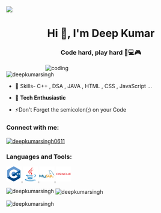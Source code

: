 <img width="1200" src="https://shorturl.at/Gd8lb" align="center">
<h1 align="center">Hi 👋, I'm Deep Kumar</h1>
<h3 align="center">Code hard, play hard 🤘💻🎮</h3>

<img align="right" alt="coding" width="400" src="https://cdn.dribbble.com/users/730703/screenshots/6581243/avento.gif">

<p align="left"> <img src="https://komarev.com/ghpvc/?username=deepkumarsingh&label=Profile%20views&color=0e75b6&style=flat" alt="deepkumarsingh" /> </p>

- 🌱 Skills- C++ , DSA , JAVA , HTML , CSS , JavaScript ...

- 💬 **Tech Enthusiastic**

- ⚡Don't Forget the semicolon(;) on your Code

<h3 align="left">Connect with me:</h3>
<p align="left">
<a href="https://www.leetcode.com/deepkumarsingh0611" target="blank"><img align="center" src="https://raw.githubusercontent.com/rahuldkjain/github-profile-readme-generator/master/src/images/icons/Social/leet-code.svg" alt="deepkumarsingh0611" height="30" width="40" /></a>
</p>

<h3 align="left">Languages and Tools:</h3>
<p align="left"> <a href="https://www.w3schools.com/cpp/" target="_blank" rel="noreferrer"> <img src="https://raw.githubusercontent.com/devicons/devicon/master/icons/cplusplus/cplusplus-original.svg" alt="cplusplus" width="40" height="40"/> </a> <a href="https://www.java.com" target="_blank" rel="noreferrer"> <img src="https://raw.githubusercontent.com/devicons/devicon/master/icons/java/java-original.svg" alt="java" width="40" height="40"/> </a> <a href="https://www.mysql.com/" target="_blank" rel="noreferrer"> <img src="https://raw.githubusercontent.com/devicons/devicon/master/icons/mysql/mysql-original-wordmark.svg" alt="mysql" width="40" height="40"/> </a> <a href="https://www.oracle.com/" target="_blank" rel="noreferrer"> <img src="https://raw.githubusercontent.com/devicons/devicon/master/icons/oracle/oracle-original.svg" alt="oracle" width="40" height="40"/> </a> </p>

<p><img align="left" src="https://github-readme-stats.vercel.app/api/top-langs?username=deepkumarsingh&show_icons=true&locale=en&layout=compact" alt="deepkumarsingh" /></p>

<p>&nbsp;<img align="center" src="https://github-readme-stats.vercel.app/api?username=deepkumarsingh&show_icons=true&locale=en" alt="deepkumarsingh" /></p>

<p><img align="center" src="https://github-readme-streak-stats.herokuapp.com/?user=deepkumarsingh&" alt="deepkumarsingh" /></p>
